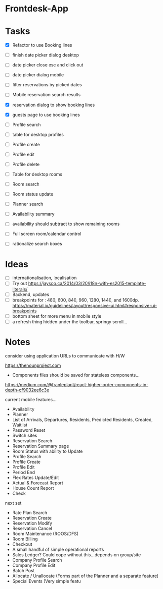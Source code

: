 # Frontdesk-App

Tasks
=====

- [x] Refactor to use Booking lines
- [ ] finish date picker dialog desktop
- [ ] date picker close esc and click out
- [ ] date picker dialog mobile
- [ ] filter reservations by picked dates
- [ ] Mobile reservation search results

- [x] reservation dialog to show booking lines
- [x] guests page to use booking lines

- [ ] Profile search 
- [ ] table for desktop profiles
- [ ] Profile create
- [ ] Profile edit
- [ ] Profile delete 

- [ ] Table for desktop rooms
- [ ] Room search
- [ ] Room status update

- [ ] Planner search

- [ ] Availability summary
- [ ] availability should subtract to show remaining rooms
- [ ] Full screen room/calendar control
- [ ] rationalize search boxes

Ideas
=====

- [ ] internationalisation, localisation
- [ ] Try out https://jaysoo.ca/2014/03/20/i18n-with-es2015-template-literals/
- [ ] Backend, updates
- [ ] breakpoints for : 480, 600, 840, 960, 1280, 1440, and 1600dp. https://material.io/guidelines/layout/responsive-ui.html#responsive-ui-breakpoints
- [ ] bottom sheet for more menu in mobile style 
- [ ] a refresh thing hidden under the toolbar, springy scroll...

Notes
=====

consider using application URLs to communicate with H/W

https://thenounproject.com
- Components files should be saved for stateless components...

https://medium.com/@franleplant/react-higher-order-components-in-depth-cf9032ee6c3e

current mobile features...

- Availability 
- Planner
- List of Arrivals, Departures, Residents, Predicted Residents, Created, Waitlist
- Password Reset
- Switch sites
- Reservation Search
- Reservation Summary page
- Room Status with ability to Update
- Profile Search
- Profile Create
- Profile Edit
- Period End
- Flex Rates Update/Edit
- Actual & Forecast Report
- House Count Report
- Check

next set
- Rate Plan Search
- Reservation Create
- Reservation Modify
- Reservation Cancel
- Room Maintenance (ROOS/DFS)
- Room Billing
- Checkout
- A small handful of simple operational reports
- Sales Ledger? Could cope without this...depends on group/site
- Company Profile Search
- Company Profile Edit
- Batch Post
- Allocate / Unallocate (Forms part of the Planner and a separate feature)
- Special Events (Very simple featu
